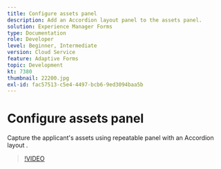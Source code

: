 ```yaml
---
title: Configure assets panel
description: Add an Accordion layout panel to the assets panel.
solution: Experience Manager Forms
type: Documentation
role: Developer
level: Beginner, Intermediate
version: Cloud Service
feature: Adaptive Forms
topic: Development
kt: 7380
thumbnail: 22200.jpg
exl-id: fac57513-c5e4-4497-bcb6-9ed3094baa5b
---
```

# Configure assets panel

Capture the applicant's assets using repeatable panel with an Accordion layout .

>[!VIDEO](https://video.tv.adobe.com/v/336473?quality=9&learn=on)
